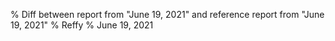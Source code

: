 % Diff between report from "June 19, 2021" and reference report from "June 19, 2021"
% Reffy
% June 19, 2021

